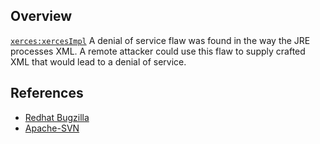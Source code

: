 ## Overview
[`xerces:xercesImpl`](http://search.maven.org/#search%7Cga%7C1%7Ca%3A%22xercesImpl%22)
A denial of service flaw was found in the way the JRE processes XML. A remote attacker could use this flaw to supply crafted XML that would lead to a denial of service.

## References

- [Redhat Bugzilla](https://bugzilla.redhat.com/CVE-2013-4002)
- [Apache-SVN](http://svn.apache.org/viewvc?view=revision&revision=1499506)
